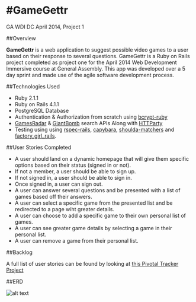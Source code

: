 #GameGettr
==========

GA WDI DC April 2014, Project 1

##Overview

**GameGettr** is a web application to suggest possible video games to a user based on their response to several questions. GameGettr is a Ruby on Rails project completed as project one for the April 2014 Web Development Immersive course at General Assembly. This app was developed over a 5 day sprint and made use of the agile software development process.

##Technologies Used

* Ruby 2.1.1
* Ruby on Rails 4.1.1
* PostgreSQL Database
* Authentication & Authorization from scratch using [bcrypt-ruby](http://bcrypt-ruby.rubyforge.org/)
* [GamesRadar](http://dl.gamesradar.com/api/GamesRadar_Developer_API_Documentation.pdf) & [GiantBomb](http://www.giantbomb.com/api/documentation) search APIs
    Along with [HTTParty](https://github.com/jnunemaker/httparty)
* Testing using using [rspec-rails](https://github.com/rspec/rspec-rails), [capybara](https://github.com/jnicklas/capybara), [shoulda-matchers](https://github.com/thoughtbot/shoulda-matchers) and [factory_girl_rails](https://github.com/thoughtbot/factory_girl_rails).

##User Stories Completed

* A user should land on a dynamic homepage that will give them specific options based on their status (signed in or not).
* If not a member, a user should be able to sign up.
* If not signed in, a user should be able to sign in.
* Once signed in, a user can sign out.
* A user can answer several questions and be presented with a list of games based off their answers.
* A user can select a specific game from the presented list and be redirected to a page wiht greater details.
* A user can choose to add a specific game to their own personal list of games.
* A user can see greater game details by selecting a game in their personal list.
* A user can remove a game from their personal list.

##Backlog

A full list of user stories can be found by looking at [this Pivotal Tracker Project](https://www.pivotaltracker.com/s/projects/1086728)

##ERD

![alt text](https://github.com/rmlatz/game_gettr/tree/master/public/ERD.png)

